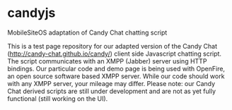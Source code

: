candyjs
=======

MobileSiteOS adaptation of Candy Chat chatting script

This is a test page repository for our adapted version of the Candy Chat (http://candy-chat.github.io/candy/) client side Javascript chatting script. The script communicates with an XMPP (Jabber) server using HTTP bindings. Our particular code and demo page is being used with OpenFire, an open source software based XMPP server. While our code should work with any XMPP server, your mileage may differ. Please note: our Candy Chat derived scripts are still under development and are not as yet fully functional (still working on the UI).
